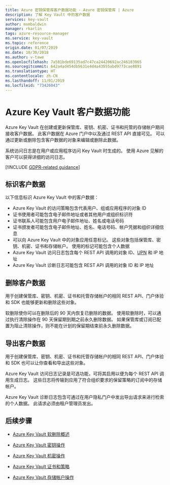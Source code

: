```yaml
---
title: Azure 密钥保管库客户数据功能 - Azure 密钥保管库 | Azure
description: 了解 Key Vault 中的客户数据
services: key-vault
author: msmbaldwin
manager: rkarlin
tags: azure-resource-manager
ms.service: key-vault
ms.topic: reference
origin.date: 01/07/2019
ms.date: 10/30/2018
ms.author: v-tawe
ms.openlocfilehash: 7a581bde69135ad7c47ca24420692ac246183965
ms.sourcegitcommit: 642a4ad454db5631e4d4a43555abd9773cae8891
ms.translationtype: HT
ms.contentlocale: zh-CN
ms.lasthandoff: 11/01/2019
ms.locfileid: "73426043"
---
```

# <a name="azure-key-vault-customer-data-features"></a>Azure Key Vault 客户数据功能

Azure Key Vault 在创建或更新保管库、密钥、机密、证书和托管的存储帐户期间接收客户数据。 此客户数据在 Azure 门户中以及通过 REST API 直接可见。 可以通过更新或删除包含客户数据的对象来编辑或删除此数据。

系统访问日志是在用户或应用程序访问 Key Vault 时生成的。 使用 Azure 见解的客户可以获得详细的访问日志。

[!INCLUDE [GDPR-related guidance](../../includes/gdpr-intro-sentence.md)]

## <a name="identifying-customer-data"></a>标识客户数据

以下信息标识 Azure Key Vault 中的客户数据：

- Azure Key Vault 的访问策略包含代表用户、组或应用程序的对象 ID
- 证书使用者可能包含电子邮件地址或者其他用户或组织标识符
- 证书联系人可能包含用户电子邮件地址、姓名或电话号码
- 证书颁发者可能包含电子邮件地址、姓名、电话号码、帐户凭据和组织详细信息
- 可以向 Azure Key Vault 中的对象应用任意标记。 这些对象包括保管库、密钥、机密、证书和存储帐户。 使用的标记可能包含个人数据
- Azure Key Vault 访问日志包含每个 REST API 调用的对象 ID、[UPN](../active-directory/hybrid/plan-connect-userprincipalname.md) 和 IP 地址
- Azure Key Vault 诊断日志可能包含 REST API 调用的对象 ID 和 IP 地址

## <a name="deleting-customer-data"></a>删除客户数据

用于创建保管库、密钥、机密、证书和托管存储帐户的相同 REST API、门户体验和 SDK 也能够更新和删除这些对象。

软删除使你可以在删除后的 90 天内恢复已删除的数据。 使用软删除时，可以通过执行清除操作在 90 天保留期到期之前永久删除数据。 如果保管库或订阅已配置为阻止清除操作，则不能在计划的保留期结束前永久删除数据。

## <a name="exporting-customer-data"></a>导出客户数据

用于创建保管库、密钥、机密、证书和托管存储帐户的相同 REST API、门户体验和 SDK 也可以让你查看和导出这些对象。

Azure Key Vault 访问日志记录是可选功能，可将其启用以便为每个 REST API 调用生成日志。 这些日志将传输到应用了符合组织要求的保留策略的订阅中的存储帐户。

Azure Key Vault 诊断日志包含可通过在用户隐私门户中发出导出请求来进行检索的个人数据。 此请求必须由租户管理员发出。

## <a name="next-steps"></a>后续步骤

- [Azure Key Vault 软删除概述](key-vault-soft-delete-cli.md)

- [Azure Key Vault 密钥操作](https://docs.microsoft.com/rest/api/keyvault/key-operations)

- [Azure Key Vault 机密操作](https://docs.microsoft.com/rest/api/keyvault/secret-operations)

- [Azure Key Vault 证书和策略](https://docs.microsoft.com/rest/api/keyvault/certificates-and-policies)

- [Azure Key Vault 存储帐户操作](https://docs.microsoft.com/rest/api/keyvault/storage-account-key-operations)

<!-- Update_Description: content update -->